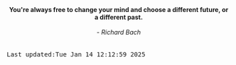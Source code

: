 
<div align="center"><b><span>You're always free to change your mind and choose a different future, or a different past.</span></b><br><br><i> - Richard Bach</i></div>
<br><br><kbd>Last updated:Tue Jan 14 12:12:59 2025</kbd>